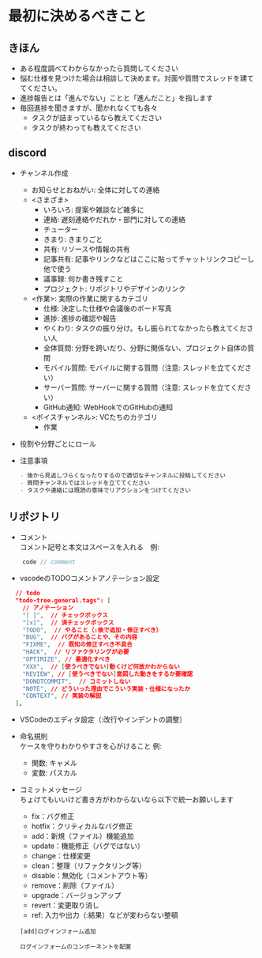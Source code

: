 # 最初に決めるべきこと

## きほん

- ある程度調べてわからなかったら質問してください
- 悩む仕様を見つけた場合は相談して決めます。対面や質問でスレッドを建ててください。
- 進捗報告とは「進んでない」ことと「進んだこと」を指します
- 毎回進捗を聞きますが、聞かれなくても各々
  - タスクが詰まっているなら教えてください
  - タスクが終わっても教えてください

## discord

- チャンネル作成
  - お知らせとおねがい: 全体に対しての連絡
  - <さまざま>
    - いろいろ: 提案や雑談など雑多に
    - 連絡: 遅刻連絡やだれか・部門に対しての連絡
    - チューター
    - きまり: きまりごと
    - 共有: リソースや情報の共有
    - 記事共有: 記事やリンクなどはここに貼ってチャットリンクコピーし他で使う
    - 議事録: 何か書き残すこと
    - プロジェクト: リポジトリやデザインのリンク
  - <作業>: 実際の作業に関するカテゴリ
    - 仕様: 決定した仕様や会議後のボード写真
    - 進捗: 進捗の確認や報告
    - やくわり: タスクの振り分け。もし振られてなかったら教えてください人
    - 全体質問: 分野を跨いだり、分野に関係ない、プロジェクト自体の質問
    - モバイル質問: モバイルに関する質問（注意: スレッドを立てください）
    - サーバー質問: サーバーに関する質問（注意: スレッドを立てください）
    - GitHub通知: WebHookでのGitHubの通知
  - <ボイスチャンネル>: VCたちのカテゴリ
    - 作業
- 役割や分野ごとにロール
- 注意事項

    ```md
    - 後から見返しづらくなったりするので適切なチャンネルに投稿してください
    - 質問チャンネルではスレッドを立ててください
    - タスクや連絡には既読の意味でリアクションをつけてください
    ```

## リポジトリ

- コメント  
  コメント記号と本文はスペースを入れる　例:
  
```java
    code // comment
```

- vscodeのTODOコメントアノテーション設定

```json:settings.json
  // todo
  "todo-tree.general.tags": [
    // アノテーション
    "[ ]",  // チェックボックス
    "[x]",  // 済チェックボックス
    "TODO",  // やること（:後で追加・修正すべき）
    "BUG",  // バグがあることや、その内容
    "FIXME",  // 既知の修正すべき不具合
    "HACK",  // リファクタリングが必要
    "OPTIMIZE", // 最適化すべき
    "XXX",  // [使うべきでない]動くけど何故かわからない
    "REVIEW", // [使うべきでない]意図した動きをするか要確認
    "DONOTCOMMIT",  // コミットしない
    "NOTE", // どういった理由でこういう実装・仕様になったか
    "CONTEXT", // 実装の解説
  ],
```

- VSCodeのエディタ設定（:改行やインデントの調整）

- 命名規則  
ケースを守りわかりやすさを心がけること  例:
  - 関数: キャメル
  - 変数: パスカル
- コミットメッセージ  
  ちょけてもいいけど書き方がわからないなら以下で統一お願いします
  - fix：バグ修正
  - hotfix：クリティカルなバグ修正
  - add：新規（ファイル）機能追加
  - update：機能修正（バグではない）
  - change：仕様変更
  - clean：整理（リファクタリング等）
  - disable：無効化（コメントアウト等）
  - remove：削除（ファイル）
  - upgrade：バージョンアップ
  - revert：変更取り消し
  - ref: 入力や出力（:結果）などが変わらない整頓

  ```text:例
  [add]ログインフォーム追加

  ログインフォームのコンポーネントを配置
  ```
